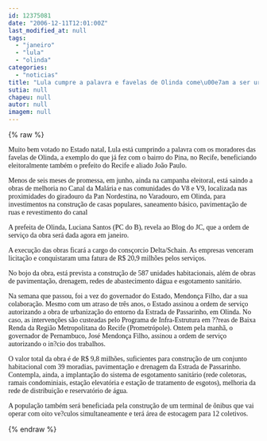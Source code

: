 ```yaml
---
id: 12375081
date: "2006-12-11T12:01:00Z"
last_modified_at: null
tags:
  - "janeiro"
  - "lula"
  - "olinda"
categories:
  - "noticias"
title: "Lula cumpre a palavra e favelas de Olinda come\u00e7am a ser urbanizadas agora em janeiro"
sutia: null
chapeu: null
autor: null
imagem: null
---
```

{% raw %}
<p><P><FONT face=Verdana>Muito bem votado no Estado natal, Lula está cumprindo a palavra com os moradores das favelas de Olinda, a exemplo do que já fez com o bairro do Pina, no Recife, beneficiando eleitoralmente também o prefeito do Recife e aliado João Paulo.</FONT></P></p>
<p><P><FONT face=Verdana>Menos de seis meses de promessa, em junho, ainda na campanha eleitoral, está saindo a obras de melhoria no Canal da Malária e nas comunidades do V8 e V9, localizada nas proximidades do giradouro da Pan Nordestina, no Varadouro, em Olinda, para investimentos na construção de casas populares, saneamento básico, pavimentação de ruas e revestimento do canal</FONT></P></p>
<p><P><FONT face=Verdana>A prefeita de Olinda, Luciana Santos (PC do B), revela ao Blog do JC, que a ordem de serviço da obra será dada agora em janeiro.</FONT></P></p>
<p><P><FONT face=Verdana>A execução das obras ficará a cargo do consçorcio Delta/Schain. As empresas venceram licitação e conquistaram uma fatura de R$ 20,9 milhões pelos serviços.</FONT></P></p>
<p><P><FONT face=Verdana>No bojo da obra, está prevista a construção de 587 unidades habitacionais, além de obras de pavimentação, drenagem, redes de abastecimento dágua e esgotamento sanitário.</FONT></P></p>
<p><P><FONT face=Verdana>Na semana que passou, foi a vez do governador do Estado, Mendonça Filho, dar a sua colaboração. Mesmo com um atraso de três anos, o Estado assinou a ordem de serviço autorizando</FONT><FONT face=Verdana> a obra de urbanização do entorno da Estrada de Passarinho, em Olinda. No caso, as intervenções são custeadas pelo Programa de Infra-Estrutura em ??reas de Baixa Renda da Região Metropolitana do Recife (Prometrópole). Ontem pela manhã, o governador de Pernambuco, José Mendonça Filho, assinou a ordem de serviço autorizando o in?cio dos trabalhos. </FONT></P></p>
<p><P><FONT face=Verdana>O valor total da obra é de R$ 9,8 milhões, suficientes para construção de um conjunto habitacional com 39 moradias, pavimentação e drenagem da Estrada de Passarinho. Contempla, ainda, a implantação do sistema de esgotamento sanitário (rede coletoras, ramais condominiais, estação elevatória e estação de tratamento de esgotos), melhoria da rede de distribuição e reservatório de água. </FONT></P></p>
<p><P><FONT face=Verdana>A população também será beneficiada pela construção de um terminal de ônibus que vai operar com oito ve?culos simultaneamente e terá área de estocagem para 12 coletivos.</FONT></P> </p>
{% endraw %}